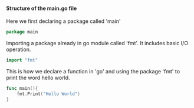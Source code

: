 #### Structure of the main.go file

Here we first declaring a package called 'main'

```go
package main
```

Importing a package already in go module called 'fmt'. It includes basic I/O operation.

```go
import "fmt"
```

This is how we declare a function in 'go' and using the package 'fmt' to print the word hello world.

```go
func main(){
	fmt.Print("Hello World")
}
```